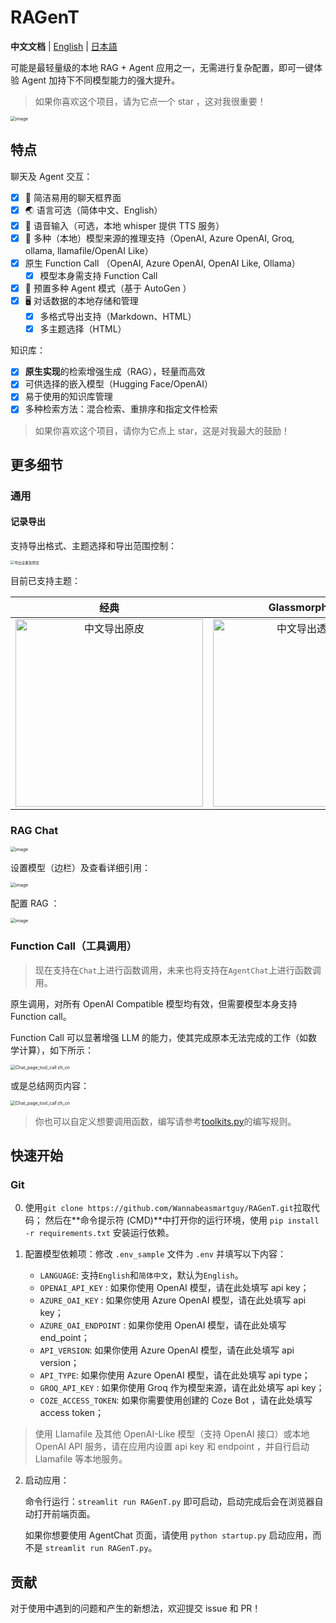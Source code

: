 # RAGenT

**中文文档** | [English](../README.md) | [日本語](README_ja.md)

可能是最轻量级的本地 RAG + Agent 应用之一，无需进行复杂配置，即可一键体验 Agent 加持下不同模型能力的强大提升。

> 如果你喜欢这个项目，请为它点一个 star ，这对我很重要！

<img src="https://github.com/user-attachments/assets/bcc6395a-92ab-4ae6-8d36-a6831c240b16" alt="image" style="zoom: 50%;" />

## 特点

聊天及 Agent 交互：
- [x] 💭 简洁易用的聊天框界面
- [x] 🌏️ 语言可选（简体中文、English）
- [x] 🎤 语音输入（可选，本地 whisper 提供 TTS 服务）
- [x] 🔧 多种（本地）模型来源的推理支持（OpenAI, Azure OpenAI, Groq, ollama, llamafile/OpenAI Like）
- [x] 原生 Function Call （OpenAI, Azure OpenAI, OpenAI Like, Ollama）
  - [x] 模型本身需支持 Function Call
- [x] 🤖 预置多种 Agent 模式（基于 AutoGen ）
- [x] 🖥️ 对话数据的本地存储和管理
  - [x] 多格式导出支持（Markdown、HTML）
  - [x] 多主题选择（HTML）

知识库：
- [x] **原生实现**的检索增强生成（RAG），轻量而高效
- [x] 可供选择的嵌入模型（Hugging Face/OpenAI）
- [x] 易于使用的知识库管理
- [x] 多种检索方法：混合检索、重排序和指定文件检索

> 如果你喜欢这个项目，请你为它点上 star，这是对我最大的鼓励！

## 更多细节

### 通用

#### 记录导出

支持导出格式、主题选择和导出范围控制：

<img src="https://github.com/user-attachments/assets/85756a3c-7ca2-4fcf-becc-682f22091c4e" alt="导出设置及预览" style="zoom:40%;" />

目前已支持主题：

|                             经典                             |                        Glassmorphism                         |
| :----------------------------------------------------------: | :----------------------------------------------------------: |
| <img src="https://github.com/user-attachments/assets/20a817f7-9fb9-4e7a-8840-f3072a39053a" alt="中文导出原皮" width="300" /> | <img src="https://github.com/user-attachments/assets/9fdc60ac-6eda-420c-ba7a-9e9bc97d8dcf" alt="中文导出透明皮" width="300" /> |

### RAG Chat

<img src="https://github.com/user-attachments/assets/bc574d1e-e614-4310-ad00-746c5646963a" alt="image" style="zoom:50%;" />

设置模型（边栏）及查看详细引用：

<img src="https://github.com/user-attachments/assets/a6ce3f0b-3c8f-4e3d-8d34-bceb834da81e" alt="image" style="zoom:50%;" />

配置 RAG ：

<img src="https://github.com/user-attachments/assets/82480174-bac1-47d4-b5f4-9725774618f2" alt="image" style="zoom: 50%;" />

### Function Call（工具调用）

> 现在支持在`Chat`上进行函数调用，未来也将支持在`AgentChat`上进行函数调用。

原生调用，对所有 OpenAI Compatible 模型均有效，但需要模型本身支持 Function call。

Function Call 可以显著增强 LLM 的能力，使其完成原本无法完成的工作（如数学计算），如下所示：

<img src="https://github.com/user-attachments/assets/fba30f4a-dbfc-47d0-9f1c-4443171fa018" alt="Chat_page_tool_call zh_cn" style="zoom:50%;" />

或是总结网页内容：

<img src="https://github.com/user-attachments/assets/7da5ae4d-40d5-49b4-9e76-6ce2a39ac6d1" alt="Chat_page_tool_call zh_cn" style="zoom:50%;" />

> 你也可以自定义想要调用函数，编写请参考[toolkits.py](tools/toolkits.py)的编写规则。

## 快速开始

### Git

0. 使用`git clone https://github.com/Wannabeasmartguy/RAGenT.git`拉取代码；
然后在**命令提示符 (CMD)**中打开你的运行环境，使用 `pip install -r requirements.txt` 安装运行依赖。

1. 配置模型依赖项：修改 `.env_sample` 文件为 `.env` 并填写以下内容：

   - `LANGUAGE`: 支持`English`和`简体中文`，默认为`English`。
   - `OPENAI_API_KEY` : 如果你使用 OpenAI 模型，请在此处填写 api key；
   - `AZURE_OAI_KEY` : 如果你使用 Azure OpenAI 模型，请在此处填写 api key；
   - `AZURE_OAI_ENDPOINT` : 如果你使用 OpenAI 模型，请在此处填写 end_point；
   - `API_VERSION`: 如果你使用 Azure OpenAI 模型，请在此处填写 api version；
   - `API_TYPE`: 如果你使用 Azure OpenAI 模型，请在此处填写 api type；
   - `GROQ_API_KEY` : 如果你使用 Groq 作为模型来源，请在此处填写 api key；
   - `COZE_ACCESS_TOKEN`: 如果你需要使用创建的 Coze Bot ，请在此处填写 access token；

> 使用 Llamafile 及其他 OpenAI-Like 模型（支持 OpenAI 接口）或本地 OpenAI API 服务，请在应用内设置 api key 和 endpoint ，并自行启动 Llamafile 等本地服务。

2. 启动应用：

   命令行运行：`streamlit run RAGenT.py` 即可启动，启动完成后会在浏览器自动打开前端页面。

   如果你想要使用 AgentChat 页面，请使用 `python startup.py` 启动应用，而不是 `streamlit run RAGenT.py`。

## 贡献

对于使用中遇到的问题和产生的新想法，欢迎提交 issue 和 PR！
